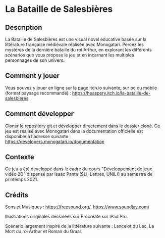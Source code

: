 # La Bataille de Salesbières

## Description

La Bataille de Salesbières est une visual novel éducative basée sur la littérature française médiévale réalisée avec Monogatari. Percez les mystères de la dernière bataille du roi Arthur, en explorant les différents scénarios que vous propose le jeu et en incarnant les multiples personnages de son univers.

## Comment y jouer 
Vous pouvez y jouer en ligne sur la page itch.io suivante, sur pc ou mobile (format paysage recommandé) : https://heaspery.itch.io/la-bataille-de-salesbieres

## Comment développer
Cloner le repository git et développer directement dans le dossier cloné. Ce jeu est réalisé avec Monogatari dans la documentation officielle est disponible à l'adresse suivante : https://developers.monogatari.io/documentation

## Contexte 
Ce jeu a été développé dans le cadre du cours "Développement de jeux vidéo 2D" dispensé par Isaac Pante (SLI, Lettres, UNIL)) au semestre de printemps 2021. 


## Crédits 
Sons et Musiques : https://freesound.org/, https://www.soundjay.com/ 

Illustrations originales dessinées sur Procreate sur IPad Pro. 

Scénario largement inspiré de la littérature suivante : Lancelot du Lac, La Mort du roi Arthur et Roman du Graal. 

